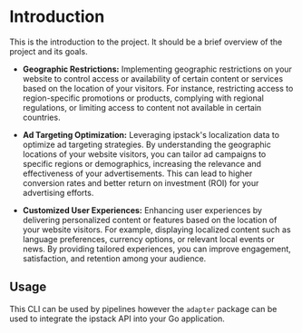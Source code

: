# Introduction

This is the introduction to the project. It should be a brief overview of the project and its goals.

* **Geographic Restrictions:** Implementing geographic restrictions on your website to control access or availability of certain content or services based on the location of your visitors. For instance, restricting access to region-specific promotions or products, complying with regional regulations, or limiting access to content not available in certain countries.

* **Ad Targeting Optimization:** Leveraging ipstack's localization data to optimize ad targeting strategies. By understanding the geographic locations of your website visitors, you can tailor ad campaigns to specific regions or demographics, increasing the relevance and effectiveness of your advertisements. This can lead to higher conversion rates and better return on investment (ROI) for your advertising efforts.

* **Customized User Experiences:** Enhancing user experiences by delivering personalized content or features based on the location of your website visitors. For example, displaying localized content such as language preferences, currency options, or relevant local events or news. By providing tailored experiences, you can improve engagement, satisfaction, and retention among your audience.

## Usage

This CLI can be used by pipelines however the `adapter` package can be used to integrate the ipstack API into your Go application.
